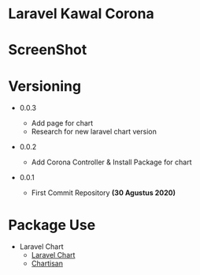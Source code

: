 # Laravel Kawal Corona

# ScreenShot

# Versioning

- 0.0.3
   - Add page for chart
   - Research for new laravel chart version

- 0.0.2
  - Add Corona Controller & Install Package for chart 

- 0.0.1
  - First Commit Repository __(30 Agustus 2020)__

# Package Use

- Laravel Chart
  - [Laravel Chart](https://charts.erik.cat/)
  - [Chartisan](https://chartisan.dev/)